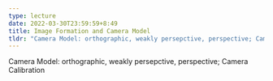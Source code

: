 ```yaml
---
type: lecture
date: 2022-03-30T23:59:59+8:49
title: Image Formation and Camera Model
tldr: "Camera Model: orthographic, weakly persepctive, perspective; Camera Calibration"
---
```

Camera Model: orthographic, weakly persepctive, perspective; Camera Calibration